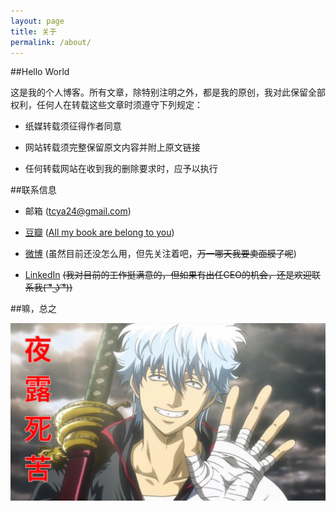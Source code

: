 ```yaml
---
layout: page
title: 关于
permalink: /about/
---
```


##Hello World

这是我的个人博客。所有文章，除特别注明之外，都是我的原创，我对此保留全部权利，任何人在转载这些文章时须遵守下列规定：

* 纸媒转载须征得作者同意

* 网站转载须完整保留原文内容并附上原文链接

* 任何转载网站在收到我的删除要求时，应予以执行

##联系信息

* 邮箱 (<tcya24@gmail.com>)

* [豆瓣](https://www.douban.com/people/tcya/) ([All my book are belong to you](https://zh.wikipedia.org/zh-cn/All_your_base_are_belong_to_us))

* [微博](http://weibo.com/u/1423420791) (虽然目前还没怎么用，但先关注着吧，<s>万一哪天我要卖面膜了呢</s>)

* [LinkedIn](https://www.linkedin.com/in/xunmoyang) <s>(我对目前的工作挺满意的，但如果有出任CEO的机会，还是欢迎联系我( ͡° ͜ʖ ͡°))</s>

##嘛，总之

![](/assets/images/夜露死苦.png)
